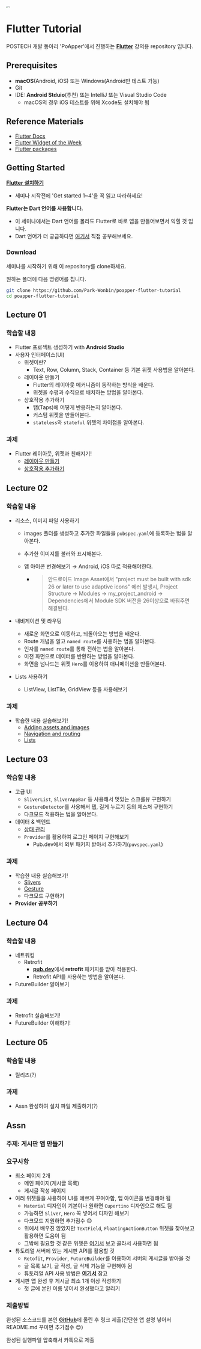 <img src="https://flutter.dev/assets/flutter-lockup-c13da9c9303e26b8d5fc208d2a1fa20c1ef47eb021ecadf27046dea04c0cebf6.png" alt="img" style="zoom:25%;" />



# Flutter Tutorial

POSTECH 개발 동아리 'PoApper'에서 진행하는 [**Flutter**](https://flutter.dev/) 강의용 repository 입니다.



## Prerequisites

- **macOS**(Android, iOS) 또는 Windows(Android만 테스트 가능)
- Git
- IDE: **Android Stduio**(추천) 또는 IntelliJ 또는 Visual Studio Code
  - macOS의 경우 iOS 테스트를 위해  Xcode도 설치해야 됨



## Reference Materials

- [Flutter Docs](https://flutter-ko.dev/docs)
- [Flutter Widget of the Week](https://www.youtube.com/watch?v=b_sQ9bMltGU&list=PLjxrf2q8roU23XGwz3Km7sQZFTdB996iG)
- [Flutter packages](https://pub.dev/)



## Getting Started

[**Flutter 설치하기**](https://flutter.dev/docs/get-started/install)

- 세미나 시작전에 'Get started 1~4'을 꼭 읽고 따라하세요!

**Flutter는 Dart 언어를 사용합니다.**

- 이 세미나에서는 Dart 언어를 몰라도 Flutter로 바로 앱을 만들어보면서 익힐 것 입니다.
- Dart 언어가 더 궁금하다면 [여기서](https://dart.dev/) 직접 공부해보세요.  

### Download

세미나를 시작하기 위해 이 repository를 clone하세요.

원하는 폴더에 다음 명령어를 칩니다.

```bash
git clone https://github.com/Park-Wonbin/poapper-flutter-tutorial
cd poapper-flutter-tutorial
```



## Lecture 01

### 학습할 내용

- Flutter 프로젝트 생성하기 with **Android Studio**
- 사용자 인터페이스(UI)
  - 위젯이란?
    - Text, Row, Column, Stack, Container 등 기본 위젯 사용법을 알아본다.
  - 레이아웃 만들기
    - Flutter의 레이아웃 메커니즘이 동작하는 방식을 배운다.
    - 위젯을 수평과 수직으로 배치하는 방법을 알아본다.
  - 상호작용 추가하기
    - 탭(Taps)에 어떻게 반응하는지 알아본다.
    - 커스텀 위젯을 만들어본다.
    - `stateless`와 `stateful` 위젯의 차이점을 알아본다.

### 과제

- Flutter 레이아웃, 위젯과 친해지기!
  - [레이아웃 만들기](https://flutter-ko.dev/docs/development/ui/layout/tutorial)
  - [상호작용 추가하기](https://flutter-ko.dev/docs/development/ui/interactive)



## Lecture 02

### 학습할 내용

- 리소스, 이미지 파일 사용하기
  - images 폴더를 생성하고 추가한 파일들을 `pubspec.yaml`에 등록하는 법을 알아본다.
  - 추가한 이미지를 불러와 표시해본다. 
  - 앱 아이콘 변경해보기 → Android, iOS 따로 적용해야한다.
    
    - > 안드로이드 Image Asset에서 "project must be built with sdk 26 or later to use adaptive icons" 에러 발생시, Project Structure → Modules → my_project_android → Dependencies에서 Module SDK 버전을 26이상으로 바꿔주면 해결된다.
- 내비게이션 및 라우팅
  - 새로운 화면으로 이동하고, 되돌아오는 방법을 배운다.
  - Route 개념을 알고 `named route`를 사용하는 법을 알아본다.
  - 인자를 `named route`를 통해 전하는 법을 알아본다.
  - 이전 화면으로 데이터를 반환하는 방법을 알아본다.
  - 화면을 넘나드는 위젯 `Hero`를 이용하여 애니메이션을 만들어본다.
- Lists 사용하기
  
  - ListView, ListTile, GridView 등을 사용해보기

### 과제

- 학습한 내용 실습해보기!
  - [Adding assets and images](https://flutter-ko.dev/docs/development/ui/assets-and-images)
  - [Navigation and routing](https://flutter-ko.dev/docs/development/ui/navigation)
  - [Lists](https://flutter-ko.dev/docs/cookbook/lists)



## Lecture 03

### 학습할 내용

- 고급 UI
  - `SliverList`, `SliverAppBar` 등 사용해서 멋있는 스크롤뷰 구현하기
  - `GestureDetector`를 사용해서 탭, 길게 누르기 등의 제스처 구현하기
  - 다크모드 적용하는 법을 알아본다.
- 데이터 & 백엔드
  - [상태 관리](https://flutter-ko.dev/docs/development/data-and-backend/state-mgmt/intro)
  - `Provider`를 활용하여 로그인 페이지 구현해보기
    - Pub.dev에서 외부 패키지 받아서 추가하기(`puvspec.yaml`)

### 과제

- 학습한 내용 실습해보기!
  - [Slivers](https://flutter-ko.dev/docs/development/ui/advanced/slivers)
  - [Gesture](https://flutter-ko.dev/docs/development/ui/advanced/gestures)
  - 다크모드 구현하기
- **Provider 공부하기**



## Lecture 04

### 학습할 내용

- 네트워킹
  - Retrofit
    - [**pub.dev**](pub.dev)에서 **retrofit** 패키지를 받아 적용한다.
    - Retrofit API를 사용하는 방법을 알아본다.
- FutureBuilder 알아보기

### 과제

- Retrofit 실습해보기!
- FutureBuilder 이해하기!



## Lecture 05

### 학습할 내용

- 릴리즈(?)

### 과제 

- Assn 완성하여 설치 파일 제출하기(?)



## Assn

### 주제: 게시판 앱 만들기

### 요구사항

- 최소 페이지 2개
  - 메인 페이지(게시글 목록)
  - 게시글 작성 페이지
- 여러 위젯들을 사용하여 UI를 예쁘게 꾸며야함, 앱 아이콘을 변경해야 됨
  - `Material` 디자인이 기본이나 원하면 `Cupertino` 디자인으로 해도 됨
  - 가능하면 `Sliver`, `Hero` 꼭 넣어서 디자인 해보기
  - 다크모드 지원하면 추가점수 😊
  - 위에서 배우진 않았지만 `TextField`, `FloatingActionButton` 위젯을 찾아보고 활용하면 도움이 됨
  - 그밖에 필요할 것 같은 위젯은 [여기서](https://flutter.dev/docs/development/ui/widgets/material) 보고 골라서 사용하면 됨
- 튜토리얼 서버에 있는 게시판 API를 활용할 것
  - `Retofit`, `Provider`, `FutureBuilder`를 이용하여 서버의 게시글을 받아올 것
  - 글 목록 보기, 글 작성, 글 삭제 기능을 구현해야 됨
  - 튜토리얼 API 사용 방법은 [**여기서**](http://binvitstudio.com/poapper/api/) 참고 
- 게시판 앱 완성 후 게시글 최소 1개 이상 작성하기
  - 첫 글에 본인 이름 넣어서 완성했다고 알리기

### 제출방법

완성된 소스코드를 본인 [**GitHub**](https://github.com/)에 올린 후 링크 제출(간단한 앱 설명 넣어서 README.md 꾸미면 추가점수 😊)

완성된 실행파일 압축해서 카톡으로 제출

